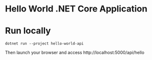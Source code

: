 ﻿# Hello World .NET Core Application

# Run locally
```
dotnet run --project hello-world-api
```
Then launch your browser and access http://localhost:5000/api/hello

